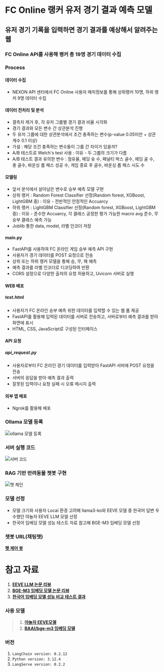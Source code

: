 # FC Online 랭커 유저 경기 결과 예측 모델
## 유저 경기 기록을 입력하면 경기 결과를 예상해서 알려주는 웹
### FC Online API를 사용해 랭커 총 19명 경기 데이터 수집

### Process
#### 데이터 수집
- NEXON API 센터에서 FC Online 사용자 매치정보를 통해 상위랭커 10명, 하위 랭커 9명 데이터 수집

#### 데이터 전처리 및 분석
- 결측치 제거 후, 각 유저 그룹별 경기 결과 비율 시각화
- 경기 결과와 모든 변수 간 상관분석 진행
- 두 유저 그룹에 대한 상관분석에서 조건 충족하는 변수(p-value 0.05미만 + 상관계수 0.1 이상)
- 가설 : 해당 조건 충족하는 변수들이 그룹 간 차이가 있을까?
- A/B 테스트로 Welch's test 사용 : 이유 - 두 그룹의 크기가 다름
- A/B 테스트 결과 유의한 변수 : 점유율, 헤딩 슛 수, 패널티 박스 골수, 헤딩 골 수, 총 골수, 바운싱 롭 패스 성공 수, 게임 종료 후 골수, 바운싱 롭 패스 시도 수

#### 모델링
- 앞서 분석에서 살아남은 변수로 승부 예측 모델 구현
- 상위 랭커 : Random Forest Classifier 선정(Random forest, XGBoost, LightGBM 중) : 이유 - 전반적인 안정적인 Accuarcy
- 하위 랭커 : LightGBM Classifier 선정(Random forest, XGBoost, LightGBM 중) : 이유 - 준수한 Accuarcy, 각 클래스 공정한 평가 가능한 macro avg 준수, 무승부 클래스 예측 가능
- Joblib 통한 data, model, 라벨 인코더 저장

#### main.py
- FastAPI를 사용하여 FC 온라인 게임 승부 예측 API 구현
- 사용자가 경기 데이터를 POST 요청으로 전송
- 상위 또는 하위 랭커 모델을 통해 승, 무, 패 예측
- 예측 결과를 라벨 인코더로 디코딩하여 반환
- CORS 설정으로 다양한 출처의 요청 허용하고, Uvicorn 서버로 실행

#### WEB 배포
##### test.html
- 사용자가 FC 온라인 승부 예측 위한 데이터를 입력할 수 있는 웹 폼 제공
- FastAPI를 활용해 입력된 데이터를 서버로 전송하고, 서버로부터 예측 결과를 받아 화면에 표시
- HTML, CSS, JavaScript로 구성된 인터페이스

#### API 요청
##### api_request.py
- 사용자로부터 FC 온라인 경기 데이터를 입력받아 FastAPI 서버에 POST 요청을 전송
- 서버의 응답을 받아 예측 결과 출력
- 잘못된 입력이나 요청 실패 시 오류 메시지 출력

#### 외부 앱 배포
- Ngrok를 활용해 배포

### Ollama 모델 등록
![ollama 모델 등록](https://github.com/user-attachments/assets/9a36450e-05e9-4243-8527-5efbdfc298eb)

### 서버 실행 코드
![서버 코드](https://github.com/user-attachments/assets/72d77932-712b-4b11-8ce9-e6b7d1fc33fa)


### RAG 기반 반려동물 챗봇 구현
![챗 체인](https://github.com/user-attachments/assets/17d52ef1-d9c1-4726-89df-e6c574def4a1)

### 모델 선정
- 모델 크기와 사용자 Local 환경 고려해 llama3-ko와 EEVE 모델 중 한국어 답변 우수했던 야놀자 EEVE LLM 모델 선정
- 한국어 임베딩 모델 성능 테스트 자료 참고해 BGE-M3 임베딩 모델 선정

### 챗봇 URL(채팅챗)
[**펫 케어 봇**](https://brave-martin-endlessly.ngrok-free.app/chat/playground/)

# 참고 자료
1. [**EEVE LLM 논문 리뷰**](https://fornewchallenge.tistory.com/entry/AI-%EB%85%BC%EB%AC%B8-%EC%98%AC%ED%95%B4%EC%9D%98-%ED%95%9C%EA%B5%AD%EC%96%B4-LLM%EC%97%90-%EC%84%A0%EC%A0%95%EB%90%9C-%EC%95%BC%EB%86%80%EC%9E%90-%EC%96%B8%EC%96%B4-%EB%AA%A8%EB%8D%B8-EEVE)
2. [**BGE-M3 임베딩 모델 논문 리뷰**](https://introduce-ai.tistory.com/entry/%EB%85%BC%EB%AC%B8-%EB%A6%AC%EB%B7%B0-BGE-M3-Embedding-Multi-Lingual-Multi-Functionality-Multi-Granularity-Text-Embeddings-Through-Self-Knowledge-Distillation)
2. [**한국어 임베딩 모델 성능 비교 테스트 결과**](https://steemit.com/kr-dev/@anpigon/20240604t162445271z)


### 사용 모델
> 1. [**야놀자 EEVE모델**](https://huggingface.co/heegyu/EEVE-Korean-Instruct-10.8B-v1.0-GGUF)
> 2. [**BAAI/bge-m3 임베딩 모델**](https://huggingface.co/BAAI/bge-m3)

### 버전
1. `LangChain version: 0.2.12`
2. `Python version: 3.12.4`
3. `LangServe version: 0.2.2`
